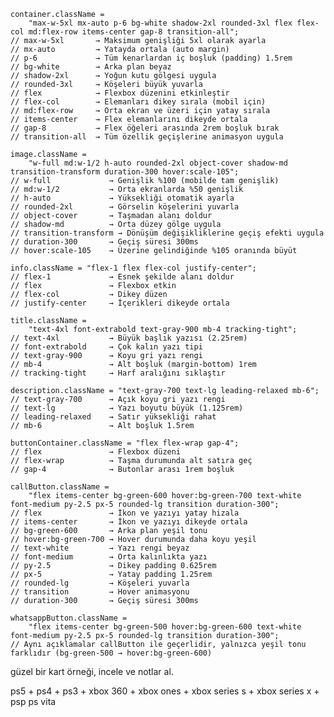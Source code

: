 	container.className =
		"max-w-5xl mx-auto p-6 bg-white shadow-2xl rounded-3xl flex flex-col md:flex-row items-center gap-8 transition-all";
	// max-w-5xl       → Maksimum genişliği 5xl olarak ayarla
	// mx-auto         → Yatayda ortala (auto margin)
	// p-6             → Tüm kenarlardan iç boşluk (padding) 1.5rem
	// bg-white        → Arka plan beyaz
	// shadow-2xl      → Yoğun kutu gölgesi uygula
	// rounded-3xl     → Köşeleri büyük yuvarla
	// flex            → Flexbox düzenini etkinleştir
	// flex-col        → Elemanları dikey sırala (mobil için)
	// md:flex-row     → Orta ekran ve üzeri için yatay sırala
	// items-center    → Flex elemanlarını dikeyde ortala
	// gap-8           → Flex öğeleri arasında 2rem boşluk bırak
	// transition-all  → Tüm özellik geçişlerine animasyon uygula

	image.className =
		"w-full md:w-1/2 h-auto rounded-2xl object-cover shadow-md transition-transform duration-300 hover:scale-105";
	// w-full             → Genişlik %100 (mobilde tam genişlik)
	// md:w-1/2           → Orta ekranlarda %50 genişlik
	// h-auto             → Yüksekliği otomatik ayarla
	// rounded-2xl        → Görselin köşelerini yuvarla
	// object-cover       → Taşmadan alanı doldur
	// shadow-md          → Orta düzey gölge uygula
	// transition-transform → Dönüşüm değişikliklerine geçiş efekti uygula
	// duration-300       → Geçiş süresi 300ms
	// hover:scale-105    → Üzerine gelindiğinde %105 oranında büyüt

	info.className = "flex-1 flex flex-col justify-center";
	// flex-1             → Esnek şekilde alanı doldur
	// flex               → Flexbox etkin
	// flex-col           → Dikey düzen
	// justify-center     → İçerikleri dikeyde ortala

	title.className =
		"text-4xl font-extrabold text-gray-900 mb-4 tracking-tight";
	// text-4xl           → Büyük başlık yazısı (2.25rem)
	// font-extrabold     → Çok kalın yazı tipi
	// text-gray-900      → Koyu gri yazı rengi
	// mb-4               → Alt boşluk (margin-bottom) 1rem
	// tracking-tight     → Harf aralığını sıklaştır

	description.className = "text-gray-700 text-lg leading-relaxed mb-6";
	// text-gray-700      → Açık koyu gri yazı rengi
	// text-lg            → Yazı boyutu büyük (1.125rem)
	// leading-relaxed    → Satır yüksekliği rahat
	// mb-6               → Alt boşluk 1.5rem

	buttonContainer.className = "flex flex-wrap gap-4";
	// flex               → Flexbox düzeni
	// flex-wrap          → Taşma durumunda alt satıra geç
	// gap-4              → Butonlar arası 1rem boşluk

	callButton.className =
		"flex items-center bg-green-600 hover:bg-green-700 text-white font-medium py-2.5 px-5 rounded-lg transition duration-300";
	// flex               → İkon ve yazıyı yatay hizala
	// items-center       → İkon ve yazıyı dikeyde ortala
	// bg-green-600       → Arka plan yeşil tonu
	// hover:bg-green-700 → Hover durumunda daha koyu yeşil
	// text-white         → Yazı rengi beyaz
	// font-medium        → Orta kalınlıkta yazı
	// py-2.5             → Dikey padding 0.625rem
	// px-5               → Yatay padding 1.25rem
	// rounded-lg         → Köşeleri yuvarla
	// transition         → Hover animasyonu
	// duration-300       → Geçiş süresi 300ms

	whatsappButton.className =
		"flex items-center bg-green-500 hover:bg-green-600 text-white font-medium py-2.5 px-5 rounded-lg transition duration-300";
	// Aynı açıklamalar callButton ile geçerlidir, yalnızca yeşil tonu farklıdır (bg-green-500 → hover:bg-green-600)

güzel bir kart örneği, incele ve notlar al.




ps5 +
ps4 + 
ps3 +
xbox 360 +
xbox ones +
xbox series s + 
xbox series x +
psp
ps vita
